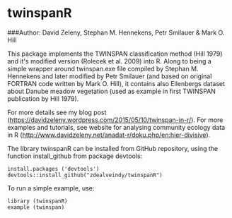 # twinspanR

###Author: David Zeleny, Stephan M. Hennekens, Petr Smilauer & Mark O. Hill

This package implements the TWINSPAN classification method (Hill 1979) and it's modified version (Rolecek et al. 2009) into R. Along to being a simple wrapper around twinspan.exe file compiled by Stephan M. Hennekens and later modified by Petr Smilauer (and based on original FORTRAN code written by Mark O. Hill), it contains also Ellenbergs dataset about Danube meadow vegetation (used as example in first TWINSPAN publication by Hill 1979).

For more details see my blog post (https://davidzeleny.wordpress.com/2015/05/10/twinspan-in-r/). For more examples and tutorials, see website for analysing community ecology data in R (http://www.davidzeleny.net/anadat-r/doku.php/en:hier-divisive).

The library twinspanR can be installed from GitHub repository, using the function install_github from package devtools:

```{r}
install.packages ('devtools')
devtools::install_github("zdealveindy/twinspanR")
```

To run a simple example, use:
```{r}
library (twinspanR)
example (twinspan)
```